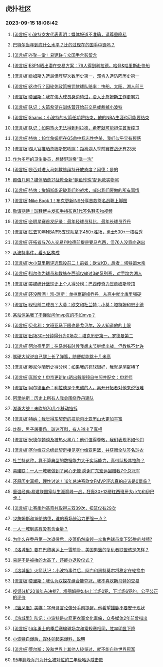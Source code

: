 ## 虎扑社区 
### 2023-09-15 18:06:42

1. [[流言板]小波特女友代表声明：媒体报道不准确，请尊重隐私](https://bbs.hupu.com/62110660.html)

2. [巴特尔当年到底什么水平？比的过现在的国手中锋吗？](https://bbs.hupu.com/62109074.html)

3. [[流言板]齐聚一堂！易建联与众国手合影留念](https://bbs.hupu.com/62112270.html)

4. [[流言板]ESPN晒出潜在交易方案：76人得到利拉德，哈登&哈里斯赴快船](https://bbs.hupu.com/62109647.html)

5. [[流言板]詹姆斯入选最佳阵容次数历史第一，邓肯入选防阵历史第一](https://bbs.hupu.com/62111126.html)

6. [[流言板]这也行？因轮休政策被罚款球队赔率：快船、太阳、湖人前三](https://bbs.hupu.com/62108368.html)

7. [[流言板]莫里斯：我在伟大球员身边待过，没人比詹姆斯工作更努力](https://bbs.hupu.com/62107676.html)

8. [[流言板]队记：火箭希望在训练营开始前交易或裁掉小波特](https://bbs.hupu.com/62107680.html)

9. [[流言板]Shams：小波特的火箭任期将结束，他的NBA生涯也可能要结束](https://bbs.hupu.com/62108455.html)

10. [[流言板]队记：如果热火无法得到利拉德，希罗就可能担任首发控卫](https://bbs.hupu.com/62109880.html)

11. [[流言板]特纳：18年詹姆斯在G5命中标志性绝杀，我们似乎早有预感](https://bbs.hupu.com/62109474.html)

12. [[流言板]湖人官推晒詹姆斯怒吼照：距离湖人季前赛首战还有23天](https://bbs.hupu.com/62107533.html)

13. [作为多年的卫生委员，想替野球帝“洗一洗”](https://bbs.hupu.com/62111637.html)

14. [[流言板]是否对进入马刺教练组持开放态度？阿德：是的](https://bbs.hupu.com/62108779.html)

15. [颜值几何？媒体晒詹21战靴全新“鲍鱼珍珠”配色款实物照](https://bbs.hupu.com/62108231.html)

16. [[流言板]特纳：詹姆斯能识破我们的战术，喊出我们要做的所有事情](https://bbs.hupu.com/62109171.html)

17. [[流言板]Nike Book 1！布克更新INS分享首款签名战靴上脚图](https://bbs.hupu.com/62109080.html)

18. [敬请期待！球鞋博主发布手持布克1代签名鞋实物视频](https://bbs.hupu.com/62112461.html)

19. [[流言板]全明星赛首发纪录：最年轻球员科比，最年长球员乔丹](https://bbs.hupu.com/62111252.html)

20. [[流言板]过去10年NBA有5支球队拿下450+胜场，勇士500+一枝独秀](https://bbs.hupu.com/62112878.html)

21. [[流言板]开拓者与76人交易利拉德前提是要马克西，但76人没意向送出](https://bbs.hupu.com/62108556.html)

22. [从波特事件，看火区构成](https://bbs.hupu.com/62111256.html)

23. [[流言板]大小莫里斯评选现役前二！前者：欧文KD，后者：塔特姆大帝](https://bbs.hupu.com/62112566.html)

24. [[流言板]科尔作为球员和教练在西部仅输过3轮系列赛，对手均为湖人](https://bbs.hupu.com/62113002.html)

25. [[流言板]美媒统计篮球史上个人得分榜：巴西传奇力压詹姆斯登顶](https://bbs.hupu.com/62112475.html)

26. [[流言板]还没醒酒！凯-琼斯：单挑赢巅峰乔丹，从高中就比库里强硬](https://bbs.hupu.com/62108163.html)

27. [[流言板]现役前二球员？大莫：欧文和杜兰特；小莫：塔特姆和恩比德](https://bbs.hupu.com/62111020.html)

28. [某站惊呆我了不懂就问fmvp真的不如mvp？](https://bbs.hupu.com/62111590.html)

29. [[流言板]贝弗利：文班亚马下限也是戈贝尔，没人知道他的上限](https://bbs.hupu.com/62112975.html)

30. [[流言板]出场30+分钟得分为0场次：塔克历史第一，罗德曼第二](https://bbs.hupu.com/62111632.html)

31. [[流言板]阿尔德里奇：在马刺有时候我想末节继续出战，但教练不允许](https://bbs.hupu.com/62112623.html)

32. [嘴硬大叔说自己腿上长了弹簧，随便就能跳十几米高](https://bbs.hupu.com/62107756.html)

33. [[流言板]奥尼尔晒历史得分榜：如果我的罚球很好，我就是施密特了](https://bbs.hupu.com/62113058.html)

34. [[流言板]真斯文！申京更新Ins晒出戴眼镜自拍照并配文：申老师](https://bbs.hupu.com/62109125.html)

35. [[流言板]阿尔德里奇：利拉德是个忠诚的人，离开开拓者对他来说很难](https://bbs.hupu.com/62112697.html)

36. [阿里纳斯：历史上所有人我会围绕乔丹建队](https://bbs.hupu.com/62112272.html)

37. [湖勇大战！未吹的70几个移动挡拆](https://bbs.hupu.com/62111521.html)

38. [[流言板]特纳：我觉得东契奇的技能包比亚历山大更加丰富](https://bbs.hupu.com/62113100.html)

39. [炸裂，黑子屠宰场，球迷互怼，有人道出了真相](https://bbs.hupu.com/62111604.html)

40. [[流言板]米德尔顿谈及被热火黑八：他们值得尊敬，我们表现不如他们](https://bbs.hupu.com/62112793.html)

41. [[流言板]塞尔维亚总统武契奇接见塞尔维亚男篮，并获赠全队签名球衣](https://bbs.hupu.com/62112742.html)

42. [杜兰特这种，算不算典型的数据能力大于实际能力，真带队极其拉胯？](https://bbs.hupu.com/62111053.html)

43. [易建联：一人一城我做到了问心无愧 感谢广东宏远回赠我7个总冠军](https://bbs.hupu.com/62111609.html)

44. [还原历史真相，理性讨论！16年总决赛欧文FMVP评选真的应该是0票吗？](https://bbs.hupu.com/62110827.html)

45. [重温经典:易建联国家队生涯巅峰一战，狂轰30+12硬杠西班牙大小加和伊巴卡！](https://bbs.hupu.com/62111870.html)

46. [[流言板]上赛季约基奇共取得三双39次，扣篮仅有29次](https://bbs.hupu.com/62111080.html)

47. [12詹姆斯和19伦纳德，谁的赛场统治力更强一点？](https://bbs.hupu.com/62111011.html)

48. [一人一城到底有没有含金量？](https://bbs.hupu.com/62112447.html)

49. [为什么在乔丹第一次退役后，皮蓬仍然率领一众角色球员拿下55胜的战绩?](https://bbs.hupu.com/62109406.html)

50. [【洛城里】要在巴黎奥运上一雪前耻，美国男篮的复仇者联盟该是怎样？](https://bbs.hupu.com/62112607.html)

51. [易是不是被抬的太高了，还能办退役仪式？](https://bbs.hupu.com/62111272.html)

52. [【洛城里】火箭队记：小波特事件后，阿门和惠特莫尔将稳定在轮换中](https://bbs.hupu.com/62111686.html)

53. [[流言板]莫里斯：我认为双探花组合能夺冠，我不喜欢斯马特的交易](https://bbs.hupu.com/62107979.html)

54. [视频分析2018年东决抢7，塔图姆是如何上半场0犯，下半场6犯的。公平公正的评价](https://bbs.hupu.com/62111985.html)

55. [【篮凤凰】美媒：字母哥言论像分手前提醒，他希望雄鹿不要安于现状](https://bbs.hupu.com/62112552.html)

56. [【洛城里】队记：小波特是火箭更衣室文化毒瘤，众多媒体2年前曾指出](https://bbs.hupu.com/62111062.html)

57. [[流言板]16年勇士的季后赛输球场次和常规赛相同，胜率明显下降](https://bbs.hupu.com/62111158.html)

58. [小波特自爆后，媒体卯起来爆料，说明](https://bbs.hupu.com/62111568.html)

59. [[流言板]莱尔斯：没和世界上其他人较量过，就不能自称世界冠军](https://bbs.hupu.com/62108493.html)

60. [95年巅峰乔丹为什么被对位的三年级哈达威击败](https://bbs.hupu.com/62112470.html)

